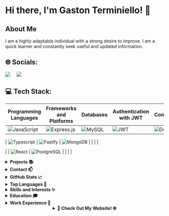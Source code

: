 # Hi there, I'm Gaston Terminiello! 👋

## About Me
I am a highly adaptable individual with a strong desire to improve. I am a quick learner and constantly seek useful and updated information.

## 🌐 Socials:
[<img class="icon" src="https://img.icons8.com/color/48/000000/linkedin.png"/>](https://www.linkedin.com/in/gaston-terminiello/)
&nbsp;&nbsp;&nbsp;
[<img class="icon" src="https://img.icons8.com/color/48/000000/discord-logo.png"/>](https://discord.gg/8RHtTj5V)

## 💻 Tech Stack:

| Programming Languages        | Frameworks and Platforms     | Databases                 | Authentication with JWT   | Containers                 | Server-Side Language       |
|-----------------------------|------------------------------|---------------------------|----------------------------|----------------------------|----------------------------|
| ![JavaScript](https://img.shields.io/badge/javascript-%23323330.svg?style=for-the-badge&logo=javascript&logoColor=%23F7DF1E&logoWidth=120)   | ![Express.js](https://img.shields.io/badge/express.js-%23404d59.svg?style=for-the-badge&logo=express&logoColor=%2361DAFB&logoWidth=120) | ![MySQL](https://img.shields.io/badge/mysql-%2300758F.svg?style=for-the-badge&logo=mysql&logoColor=white&logoWidth=120)   | ![JWT](https://img.shields.io/badge/JSON%20Web%20Tokens-JWT-%232496ED?style=for-the-badge&logoWidth=150)   | ![Docker](https://img.shields.io/badge/docker-%232496ED.svg?style=for-the-badge&logo=docker&logoColor=white&logoWidth=120)   | ![Node.js](https://img.shields.io/badge/node.js-6DA55F?style=for-the-badge&logo=node.js&logoColor=white&logoWidth=120)   |


| ![Typescript](https://img.shields.io/badge/TYPESCRIPT-99ccff?style=for-the-badge&logo=typescript&logoWidth=120)   | ![Fastify](https://img.shields.io/badge/Fastify-ca4d30?style=for-the-badge&logo=fastify&logoWidth=120)   | ![MongoDB](https://img.shields.io/badge/MongoDB-grey?style=for-the-badge&logo=mongodb&logoWidth=120)   |                              |                              |                            |


|                             | ![React](https://img.shields.io/badge/react-%2320232a.svg?style=for-the-badge&logo=react&logoColor=%2361DAFB&logoWidth=120)   | ![PostgreSQL](https://img.shields.io/badge/PostgreSQL-336791?style=for-the-badge&logo=postgresql&logoColor=white&logoWidth=150)   |                              |                              |                            |

<details>
<summary><strong>Projects 📚</strong></summary>

 - **My Home Page:** [https://github.com/Gastonnter/My-Home-Page](https://github.com/Gastonnter/My-Home-Page)
  - **Mejor Vendelo:** [https://github.com/Gastonnter/mejorVendelo](https://github.com/Gastonnter/mejorVendelo)
  - **Ecommerce:** [https://github.com/ExperionSolution/ecommerce-node](https://github.com/ExperionSolution/ecommerce-node)
<!-- Add more projects as needed -->

</details>

<details>
<summary><strong>Contact 📫</strong></summary>

- Email: terminiello.gastonnahuel@gmail.com
- Phone: +54-2215414540

</details>

<details>
<summary><strong>GitHub Stats 📈</strong></summary>

![Your GitHub Stats](https://github-readme-stats.vercel.app/api?username=Gastonnter&show_icons=true&theme=radical)

</details>

<details>
<summary><strong>Top Languages 🌟</strong></summary>

![Top Languages](https://github-readme-stats.vercel.app/api/top-langs/?username=Gastonnter&layout=compact&theme=radical)

</details>
<details>
<summary><strong>Skills and Interests ✨</strong></summary>

- Effective Communication
- Adaptability
- Problem-Solving Attitude

<!-- Add more skills and interests as needed -->

</details>

<details>
<summary><strong>Education 🎓</strong></summary>

- Web development, Digital House,

</details>

<details>
<summary><strong>Work Experience 💼</strong></summary>

- Backend Developer , Ministerio de Justicia , Direccion de Desarrollo de Software_April 10th
  - performing tasks in the backend area.

- Full Stack Developer , MejorVendelo, eccomerce
  - layout and design of the website.


</details>

<details>
<summary style="text-align: center;"><strong>🚀 Check Out My Website! 🌐</strong></summary>

<p align="center">
  <a href="https://gastonterminiello.vercel.app/" target="_blank">
    <img src="https://i.imgur.com/g1jshsc.png" alt="My Website" style="border-radius: 10px; box-shadow: 0px 2px 6px rgba(0, 0, 0, 0.2);" onmouseover="this.style.opacity=0.8;" onmouseout="this.style.opacity=1;" width="700">
  </a>
</p>

</details>
